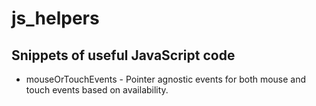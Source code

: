 # js_helpers

## Snippets of useful JavaScript code

* mouseOrTouchEvents - Pointer agnostic events for both mouse and touch events based on availability.
